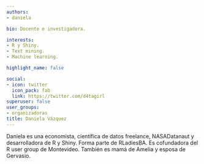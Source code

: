 ```yaml
---
authors:
- daniela

bio: Docente e investigadora. 

interests:
- R y Shiny.
- Text mining.
- Machine learning.

highlight_name: false

social:
- icon: twitter
  icon_pack: fab
  link: https://twitter.com/d4tagirl
superuser: false
user_groups: 
- organizadoras
title: Daniela Vázquez
---
```


Daniela es una economista, científica de datos freelance, NASADatanaut y desarrolladora de R y Shiny. Forma parte de RLadiesBA. Es cofundadora del R user group de Montevideo. También es mamá de Amelia y esposa de Gervasio. 
